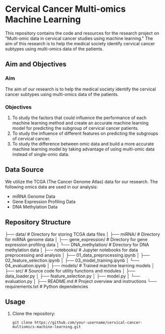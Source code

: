 # Cervical Cancer Multi-omics Machine Learning

This repository contains the code and resources for the research project on "Multi-omic data in cervical cancer studies using machine learning." The aim of this research is to help the medical society identify cervical cancer subtypes using multi-omics data of the patients.

## Aim and Objectives

### Aim
The aim of our research is to help the medical society identify the cervical cancer subtypes using multi-omics data of the patients.

### Objectives
1. To study the factors that could influence the performance of each machine learning method and create an accurate machine learning model for predicting the subgroup of cervical cancer patients.
2. To study the influence of different features on predicting the subgroups of cervical cancer.
3. To study the difference between omic data and build a more accurate machine learning model by taking advantage of using multi-omic data instead of single-omic data.

## Data Source
We utilize the TCGA (The Cancer Genome Atlas) data for our research. The following omics data are used in our analysis:
- miRNA Genome Data
- Gene Expression Profiling Data
- DNA Methylation Data

## Repository Structure
├── data/ # Directory for storing TCGA data files
│ ├── miRNA/ # Directory for miRNA genome data
│ ├── gene_expression/ # Directory for gene expression profiling data
│ └── DNA_methylation/ # Directory for DNA methylation data
│
├── notebooks/ # Jupyter notebooks for data preprocessing and analysis
│ ├── 01_data_preprocessing.ipynb
│ ├── 02_feature_selection.ipynb
│ ├── 03_model_training.ipynb
│ └── 04_evaluation.ipynb
│
├── models/ # Trained machine learning models
│
├── src/ # Source code for utility functions and modules
│ ├── data_loader.py
│ ├── feature_selection.py
│ ├── model.py
│ └── evaluation.py
│
├── README.md # Project overview and instructions
└── requirements.txt # Python dependencies


## Usage

1. Clone the repository:

   ```shell
   git clone https://github.com/your-username/cervical-cancer-multiomics-machine-learning.git



